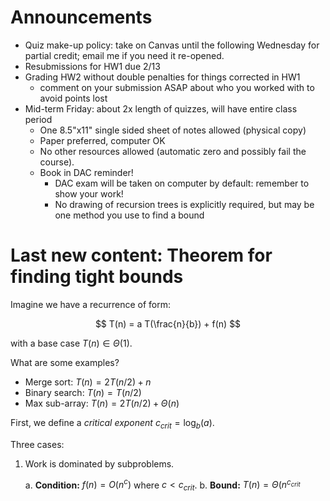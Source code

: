 # Announcements

- Quiz make-up policy: take on Canvas until the following Wednesday for partial
credit; email me if you need it re-opened.
- Resubmissions for HW1 due 2/13
- Grading HW2 without double penalties for things corrected in HW1
  - comment on your submission ASAP about who you worked with to avoid points lost
- Mid-term Friday: about 2x length of quizzes, will have entire class period
  - One 8.5"x11" single sided sheet of notes allowed (physical copy)
  - Paper preferred, computer OK
  - No other resources allowed (automatic zero and possibly fail the course).
  - Book in DAC reminder!
    - DAC exam will be taken on computer by default: remember to show your work!
    - No drawing of recursion trees is explicitly required, but may be one
      method you use to find a bound

# Last new content: Theorem for finding tight bounds

Imagine we have a recurrence of form:

$$
T(n) = a T(\frac{n}{b}) + f(n)
$$

with a base case $T(n) \in \Theta(1)$.

What are some examples?

- Merge sort: $T(n) = 2T(n/2) + n$
- Binary search: $T(n) = T(n/2)$
- Max sub-array: $T(n) = 2T(n/2) + \Theta(n)$

First, we define a *critical exponent* $c_{crit} = \log_b(a)$.

Three cases:

1. Work is dominated by subproblems.

   a. **Condition:** $f(n) = O(n^c)$ where $c < c_{crit}$.
   b. **Bound:** $T(n) = \Theta(n^{c_{crit}}$
